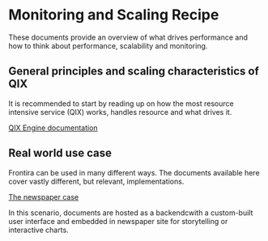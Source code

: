 # Monitoring and Scaling Recipe

These documents provide an overview of what drives performance and how
to think about performance, scalability and monitoring.

## General principles and scaling characteristics of QIX

It is recommended to start by reading up on how the most resource intensive
service (QIX) works, handles resource and what drives it.

[QIX Engine documentation](./../../documentation/services/qix-engine.md)

## Real world use case

Frontira can be used in many different ways. The documents available here cover vastly
different, but relevant, implementations.

[The newspaper case](./newspaper.md)

In this scenario, documents are hosted as a backendcwith a custom-built user
interface and embedded in newspaper site for storytelling or interactive charts.
